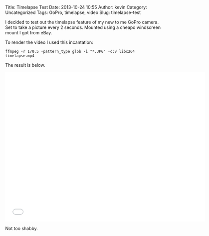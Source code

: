 Title: Timelapse Test
Date: 2013-10-24 10:55
Author: kevin
Category: Uncategorized
Tags: GoPro, timelapse, video
Slug: timelapse-test

I decided to test out the timelapse feature of my new to me GoPro
camera. Set to take a picture every 2 seconds. Mounted using a cheapo
windscreen mount I got from eBay.

To render the video I used this incantation:

    ffmpeg -r 1/0.5 -pattern_type glob -i "*.JPG" -c:v libx264 timelapse.mp4

The result is below.

<iframe src="//www.youtube-nocookie.com/embed/Hl1V4TP1X5U?rel=0" width="640" height="480" allowfullscreen frameborder="0"></iframe>

Not too shabby.
